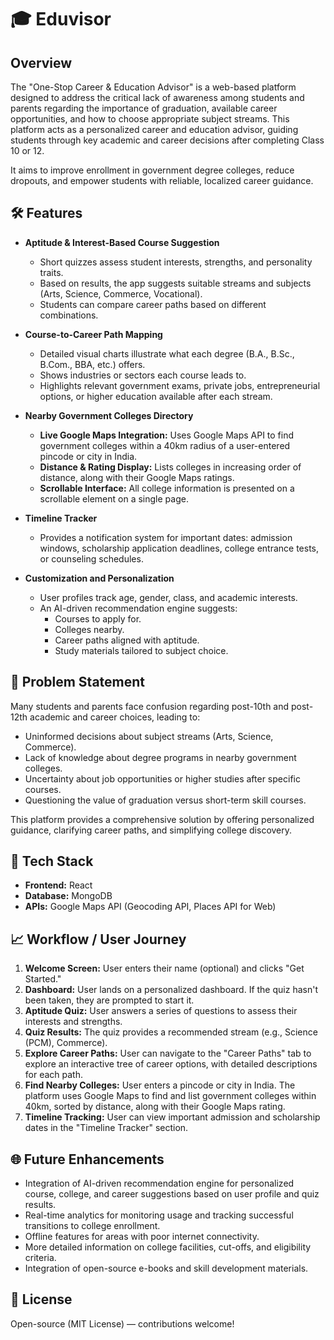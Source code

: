 # 🎓 Eduvisor

## Overview

The "One-Stop Career & Education Advisor" is a web-based platform designed to address the critical lack of awareness among students and parents regarding the importance of graduation, available career opportunities, and how to choose appropriate subject streams. This platform acts as a personalized career and education advisor, guiding students through key academic and career decisions after completing Class 10 or 12.

It aims to improve enrollment in government degree colleges, reduce dropouts, and empower students with reliable, localized career guidance.

## 🛠️ Features

* **Aptitude & Interest-Based Course Suggestion**
    * Short quizzes assess student interests, strengths, and personality traits.
    * Based on results, the app suggests suitable streams and subjects (Arts, Science, Commerce, Vocational).
    * Students can compare career paths based on different combinations.

* **Course-to-Career Path Mapping**
    * Detailed visual charts illustrate what each degree (B.A., B.Sc., B.Com., BBA, etc.) offers.
    * Shows industries or sectors each course leads to.
    * Highlights relevant government exams, private jobs, entrepreneurial options, or higher education available after each stream.

* **Nearby Government Colleges Directory**
    * **Live Google Maps Integration:** Uses Google Maps API to find government colleges within a 40km radius of a user-entered pincode or city in India.
    * **Distance & Rating Display:** Lists colleges in increasing order of distance, along with their Google Maps ratings.
    * **Scrollable Interface:** All college information is presented on a scrollable element on a single page.

* **Timeline Tracker**
    * Provides a notification system for important dates: admission windows, scholarship application deadlines, college entrance tests, or counseling schedules.

* **Customization and Personalization**
    * User profiles track age, gender, class, and academic interests.
    * An AI-driven recommendation engine suggests:
        * Courses to apply for.
        * Colleges nearby.
        * Career paths aligned with aptitude.
        * Study materials tailored to subject choice.

## 🎯 Problem Statement

Many students and parents face confusion regarding post-10th and post-12th academic and career choices, leading to:

* Uninformed decisions about subject streams (Arts, Science, Commerce).
* Lack of knowledge about degree programs in nearby government colleges.
* Uncertainty about job opportunities or higher studies after specific courses.
* Questioning the value of graduation versus short-term skill courses.

This platform provides a comprehensive solution by offering personalized guidance, clarifying career paths, and simplifying college discovery.

## 🧩 Tech Stack

* **Frontend:** React
* **Database:** MongoDB
* **APIs:** Google Maps API (Geocoding API, Places API for Web)

## 📈 Workflow / User Journey

1.  **Welcome Screen:** User enters their name (optional) and clicks "Get Started."
2.  **Dashboard:** User lands on a personalized dashboard. If the quiz hasn't been taken, they are prompted to start it.
3.  **Aptitude Quiz:** User answers a series of questions to assess their interests and strengths.
4.  **Quiz Results:** The quiz provides a recommended stream (e.g., Science (PCM), Commerce).
5.  **Explore Career Paths:** User can navigate to the "Career Paths" tab to explore an interactive tree of career options, with detailed descriptions for each path.
6.  **Find Nearby Colleges:** User enters a pincode or city in India. The platform uses Google Maps to find and list government colleges within 40km, sorted by distance, along with their Google Maps rating.
7.  **Timeline Tracking:** User can view important admission and scholarship dates in the "Timeline Tracker" section.

## 🌐 Future Enhancements

* Integration of AI-driven recommendation engine for personalized course, college, and career suggestions based on user profile and quiz results.
* Real-time analytics for monitoring usage and tracking successful transitions to college enrollment.
* Offline features for areas with poor internet connectivity.
* More detailed information on college facilities, cut-offs, and eligibility criteria.
* Integration of open-source e-books and skill development materials.

## 📜 License

Open-source (MIT License) — contributions welcome!
